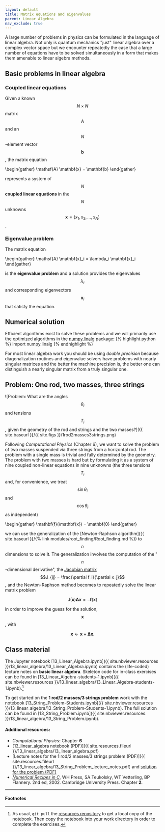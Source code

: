 ```yaml
---
layout: default
title: Matrix equations and eigenvalues
parent: Linear Algebra
nav_exclude: true
---
```


A large number of problems in physics can be formulated in the
language of linear algebra. Not only is quantum mechanics "just"
linear algebra over a complex vector space but we encounter repeatedly
the case that a large number of equations have to be solved
simultaneously in a form that makes them amenable to linear algebra
methods.

## Basic problems in linear algebra

### Coupled linear equations

Given a known $$N \times N$$ matrix $$\mathsf{A}$$ and an $$N$$-element vector
$$\mathbf{b}$$, the matrix equation

\begin{gather}
\mathsf{A} \mathbf{x} = \mathbf{b}
\end{gather}

represents a system of $$N$$ **coupled linear equations** in the $$N$$
unknowns $$\mathbf{x} = (x_1, x_2, \dots, x_N)$$.

### Eigenvalue problem

The matrix equation

\begin{gather}
\mathsf{A} \mathbf{x}_i = \lambda_i \mathbf{x}_i
\end{gather}

is the **eigenvalue problem** and a solution provides the eigenvalues
$$\lambda_i$$ and corresponding eigenvectors $$\mathbf{x}_i$$ that
satisfy the equation. 


## Numerical solution

Efficient algorithms exist to solve these problems and we will
primarily use the optimized algorithms in the
[numpy.linalg](https://docs.scipy.org/doc/numpy/reference/routines.linalg.html)
package:
{% highlight python %}
import numpy.linalg
{% endhighlight %}

For most linear algebra work you should be using *double precision*
because diagonalization routines and eigenvalue solvers have
problems with nearly singular matrices and the better the machine
precision is, the better one can distinguish a nearly singular matrix
from a truly singular one.

## Problem: One rod, two masses, three strings

![Problem: What are the angles $$\theta_i$$ and tensions $$T_i$$,
given the geometry of the rod and strings and the two
masses?]({{ site.baseurl }}/{{ site.figs }}/1rod2masses3strings.png)

Following _Computational Physics_ (Chapter 6), we want to solve the
problem of two masses suspended via three strings from a horizontal
rod. The problem with a single mass is trivial and fully determined by
the geometry. The problem with two masses is hard but by formulating
it as a system of nine coupled non-linear equations in nine unknowns
(the three tensions $$T_i$$ and, for convenience, we treat
$$\sin\theta_i$$ and $$\cos\theta_i$$ as independent)

\begin{gather}
\mathbf{f}(\mathbf{x}) = \mathbf{0}
\end{gather}

we can use the generalization of the [Newton-Raphson algorithm]({{
site.baseurl }}/{% link modules/root_finding/Root_finding.md %}) to $$n$$
dimensions to solve it.  The generalization involves the computation
of the "$$n$$-dimensional derivative", the [Jacobian
matrix](https://mathworld.wolfram.com/Jacobian.html) $$J_{ij} =
\frac{\partial f_i}{\partial x_j}$$, and the Newton-Raphson method
becomes to repeatedly solve the linear matrix problem

$$
\mathsf{J}(\mathbf{x}) \mathbf{\Delta x} = -\mathbf{f}(\mathbf{x})
$$

in order to improve the guess for the solution, $$\mathbf{x}$$, with

$$
\mathbf{x} \leftarrow \mathbf{x} + \mathbf{\Delta x}.
$$

## Class material

The Jupyter notebook [13_Linear_Algebra.ipynb]({{
site.nbviewer.resources }}/13_linear_algebra/13_Linear_Algebra.ipynb) contains the
(life-coded) lecture notes on **basic linear algebra**. Skeleton code for in-class exercises can
be found in [13_Linear_Algebra-students-1.ipynb]({{
site.nbviewer.resources }}/13_linear_algebra/13_Linear_Algebra-students-1.ipynb).[^4]

To get started on the **1 rod/2 masses/3 strings problem** work with the
notebook
[13_String_Problem-Students.ipynb]({{ site.nbviewer.resources }}/13_linear_algebra/13_String_Problem-Students-1.ipynb). The
full solution can be found in [13_String_Problem.ipynb]({{
site.nbviewer.resources }}/13_linear_algebra/13_String_Problem.ipynb).


#### Additional resources:

* _Computational Physics_: Chapter **6**
* [13_linear_algebra notebook (PDF)]({{ site.resources.fileurl }}/13_linear_algebra/13_linear_algebra.pdf)
* [Lecture notes for the 1 rod/2 masses/3 strings problem (PDF)]({{
  site.resources.fileurl }}/13_linear_algebra/13_String_Problem_lecture_notes.pdf) and [solution for the problem (PDF)](https://github.com/ASU-CompMethodsPhysics-PHY494/PHY494-resources/blob/master/13_linear_algebra/13_String_Problem.pdf)
* _[Numerical Recipes in C](http://apps.nrbook.com/c/index.html)_, WH
  Press, SA Teukolsky, WT Vetterling, BP Flannery. 2nd
  ed, 2002. Cambridge University Press. Chapter **2**.


--------

#### Footnotes

[^1]: For singular matrices, some elements on the diagonal of
      $$\mathsf{W}$$ are zero so in order to form the pseudo-inverse
      $$\mathsf{W}^{-1} = \mathrm{diag}(1/w_j)$$ these elements have
      to be augmented and replaced by zero in $$\mathsf{W}^{-1}$$.

[^2]: The *overdetermined system* has more equations $$M$$ than unknowns
      $$N$$, $$M > N$$, i.e., the solution vector $$\mathbf{x}$$ has
      $$N$$ elements but the matrix $$\mathsf{A}$$ now has the shape
      $$M \times N$$.

[^3]: The *underdetermined* system does not typically have a unique
      solution because is has $$M < N$$.

[^4]: As usual, `git pull` the
      [resources repository]({{site.resources.url}})
      to get a local copy of the notebook. Then copy the notebook into
      your work directory in order to complete the exercises.
